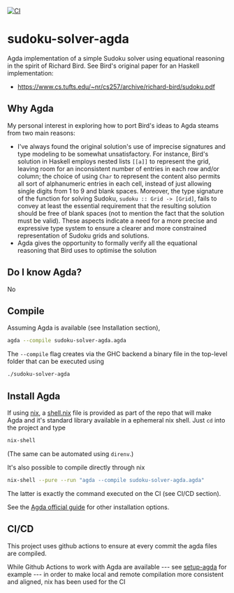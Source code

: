 [![CI](https://github.com/alessandrocandolini/sudoku-solver-agda/actions/workflows/ci.yml/badge.svg)](https://github.com/alessandrocandolini/sudoku-solver-agda/actions/workflows/ci.yml)

# sudoku-solver-agda

Agda implementation of a simple Sudoku solver using equational reasoning in the spirit of Richard Bird. See Bird's original paper for an Haskell implementation: 
* https://www.cs.tufts.edu/~nr/cs257/archive/richard-bird/sudoku.pdf

## Why Agda

My personal interest in exploring how to port Bird's ideas to Agda steams from two main reasons:
* I've always found the original solution's use of imprecise signatures and type modeling to be somewhat unsatisfactory. For instance, Bird's solution in Haskell employs nested lists `[[a]]` to represent the grid, leaving room for an inconsistent number of entries in each row and/or column; the choice of using `Char` to represent the content also permits all sort of alphanumeric entries in each cell, instead of just allowing single digits from 1 to 9 and blank spaces. Moreover, the type signature of the function for solving Sudoku, `sudoku :: Grid -> [Grid]`, fails to convey at least the essential requirement that the resulting solution should be free of blank spaces (not to mention the fact that the solution must be valid). These aspects indicate a need for a more precise and expressive type system to ensure a clearer and more constrained representation of Sudoku grids and solutions.
* Agda gives the opportunity to formally verify all the equational reasoning that Bird uses to optimise the solution

## Do I know Agda?

No

## Compile

Assuming Agda is available (see Installation section),
```bash
agda --compile sudoku-solver-agda.agda
```

The `--compile` flag creates via the GHC backend a binary file in the top-level folder that can be executed using 
```bash
./sudoku-solver-agda
```

## Install Agda

If using [nix](https://nixos.org/), a [shell.nix](shell.nix) file is provided as part of the repo that will make Agda and it's standard library available in a ephemeral nix shell. Just `cd` into the project and type
```bash
nix-shell
```
(The same can be automated using `direnv`.)

It's also possible to compile directly through nix
```bash 
nix-shell --pure --run "agda --compile sudoku-solver-agda.agda"
```

The latter is exactly the command executed on the CI (see CI/CD section).

See the [Agda official guide](https://agda.readthedocs.io/en/latest/getting-started/installation.html) for other installation options.

## CI/CD

This project uses github actions to ensure at every commit the agda files are compiled.

While Github Actions to work with Agda are available --- see [setup-agda](https://github.com/wenkokke/setup-agda) for example ---  in order to make local and remote compilation more consistent and aligned, nix has been used for the CI
